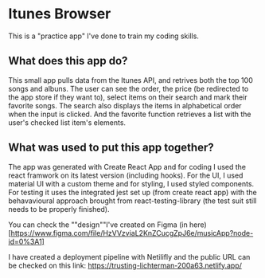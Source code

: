 # Itunes Browser

This is a "practice app" I've done to train my coding skills. 

## What does this app do?

This small app pulls data from the Itunes API, and retrives both the top 100 songs and albuns. The user can see the order, the price (be redirected to the app store if they want to), select items on their search and mark their favorite songs. The search also displays the items in alphabetical order when the input is clicked. And the favorite function retrieves a list with the user's checked list item's elements. 


## What was used to put this app together?

The app was generated with Create React App and for coding I used the react framwork on its latest version (including hooks). For the UI, I used material UI with a custom theme and for styling, I used styled components. For testing it uses the integrated jest set up (from create react app) with the behavavioural approach brought from react-testing-library (the test suit still needs to be properly finished). 

You can check the ""design""I've created on Figma (in here)[https://www.figma.com/file/HzVVzviaL2KnZCucgZpJ6e/musicApp?node-id=0%3A1]


I have created a deployment pipeline with Netilifly and the public URL can be checked on this link: https://trusting-lichterman-200a63.netlify.app/
